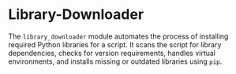# Library-Downloader
The `library_downloader` module automates the process of installing required Python libraries for a script. It scans the script for library dependencies, checks for version requirements, handles virtual environments, and installs missing or outdated libraries using `pip`.
